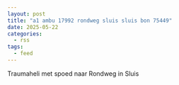 ```yaml
---
layout: post
title: "a1 ambu 17992 rondweg sluis sluis bon 75449"
date: 2025-05-22
categories: 
  - rss
tags: 
  - feed
---
```


Traumaheli met spoed naar Rondweg in Sluis
